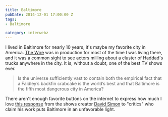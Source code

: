 ```yaml
---
title: Baltimore
pubDate: 2014-12-01 17:00:00 Z
tags:
- Baltimore

category: interwebz
---
```

I lived in Baltimore for nearly 10 years, it's maybe my favorite city in America. <a href="http://en.wikipedia.org/wiki/The_Wire">The Wire</a> was in production for most of the time I was living there, and it was a common sight to see actors milling about a cluster of Haddad's trucks anywhere in the city. It is, without a doubt, one of the best TV shows ever.

<blockquote>
  Is the universe sufficiently vast to contain both the empirical fact that a Faidley’s backfin crabcake is the world’s best and that Baltimore is the fifth most dangerous city in America?
</blockquote>

There aren't enough favorite buttons on the internet to express how much I love <a href="http://davidsimon.com/the-wire-and-baltimore/">this response</a> from the shows creator <a href="http://en.wikipedia.org/wiki/David_Simon">David Simon</a> to "critics" who claim his work puts Baltimore in an unfavorable light.
